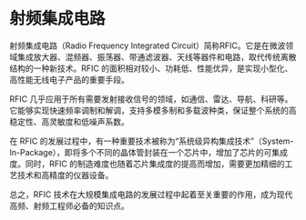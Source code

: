 # 射频集成电路
射频集成电路（Radio Frequency Integrated Circuit）简称RFIC。它是在微波领域集成放大器、混频器、振荡器、带通滤波器、天线等器件和电路，取代传统离散结构的一种新技术。RFIC 的面积相对较小、功耗低、性能优异，是实现小型化、高性能无线电子产品的重要手段。

RFIC 几乎应用于所有需要发射接收信号的领域，如通信、雷达、导航、科研等。它能够实现快速频率调制和解调，支持多模多制和多载波种类，保证整个系统的高稳定性、高灵敏度和低噪声系数。

在 RFIC 的发展过程中，有一种重要技术被称为“系统级异构集成技术”（System-In-Package），即将多个不同的晶体管封装在一个芯片中，增加了芯片的可集成度。同时，RFIC 的制造难度也随着芯片集成度的提高而增加，需要更加精细的工艺技术和高精度的仪器设备。

总之，RFIC 技术在大规模集成电路的发展过程中起着至关重要的作用，成为现代高频、射频工程师必备的知识点。